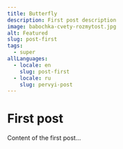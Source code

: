 ```yaml
---
title: Butterfly
description: First post description
image: babochka-cvety-rozmytost.jpg
alt: Featured
slug: post-first
tags:
  - super
allLanguages:
  - locale: en
    slug: post-first
  - locale: ru
    slug: pervyi-post
---
```


# First post
Content of the first post...